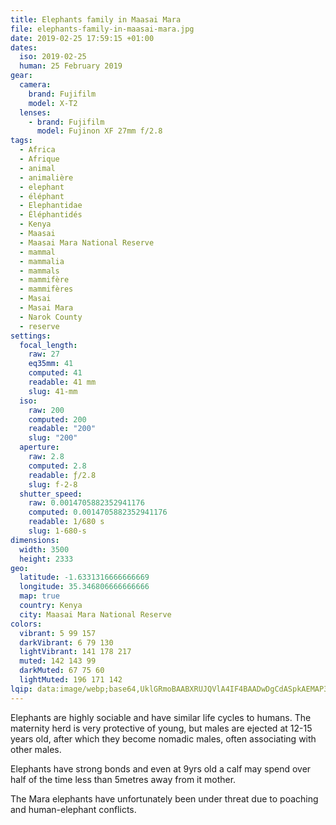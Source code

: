 ```yaml
---
title: Elephants family in Maasai Mara
file: elephants-family-in-maasai-mara.jpg
date: 2019-02-25 17:59:15 +01:00
dates:
  iso: 2019-02-25
  human: 25 February 2019
gear:
  camera:
    brand: Fujifilm
    model: X-T2
  lenses:
    - brand: Fujifilm
      model: Fujinon XF 27mm f/2.8
tags:
  - Africa
  - Afrique
  - animal
  - animalière
  - elephant
  - éléphant
  - Elephantidae
  - Éléphantidés
  - Kenya
  - Maasai
  - Maasai Mara National Reserve
  - mammal
  - mammalia
  - mammals
  - mammifère
  - mammifères
  - Masai
  - Masai Mara
  - Narok County
  - reserve
settings:
  focal_length:
    raw: 27
    eq35mm: 41
    computed: 41
    readable: 41 mm
    slug: 41-mm
  iso:
    raw: 200
    computed: 200
    readable: "200"
    slug: "200"
  aperture:
    raw: 2.8
    computed: 2.8
    readable: ƒ/2.8
    slug: f-2-8
  shutter_speed:
    raw: 0.0014705882352941176
    computed: 0.0014705882352941176
    readable: 1/680 s
    slug: 1-680-s
dimensions:
  width: 3500
  height: 2333
geo:
  latitude: -1.6331316666666669
  longitude: 35.346806666666666
  map: true
  country: Kenya
  city: Maasai Mara National Reserve
colors:
  vibrant: 5 99 157
  darkVibrant: 6 79 130
  lightVibrant: 141 178 217
  muted: 142 143 99
  darkMuted: 67 75 60
  lightMuted: 196 171 142
lqip: data:image/webp;base64,UklGRmoBAABXRUJQVlA4IF4BAADwDgCdASpkAEMAP3Gkxlk0v6ilL5acA/AuCWNtXFuk24TuQPSoWHppya44LEW0FtJf9KkzV8blBJQtg4PHwbiH03O09Ym/slyia8drKNmZwpMmzH6H8mBAUOZMHYcI1iWLHlF7W/Xixup7dPhl5TzX4+mQCORhXBFgy3oG14pRgAD9zkuHcVjm0TnZDlcrfPq9PggjPvei1XSJyQC8P+WTb4J+pCJqwaRZs3QfqCHJLofAYohapKPq1JHMhs2uT0CDcrVPNxnG56PNrHikgfI+qg0IAExIF+B1TBzGpt5XC7iUJ6FrphYRk/9l6sLNZj1vAVEtwczkbS0CsUHSrSndLZebWYe7+N+LldgS3K44NCRoF+OaEFnjljb5uD8gZWhM2vOLlUFSEfK/CJUGBamtEsl95HYzsZhl/Xe5kpwypuHFdlC3X6C/Rgd7jv3WVUPvltU4Q8khLzM9ffYAAA==
---
```


Elephants are highly sociable and have similar life cycles to humans. The maternity herd is very protective of young, but males are ejected at 12-15 years old, after which they become nomadic males, often associating with other males.

Elephants have strong bonds and even at 9yrs old a calf may spend over half of the time less than 5metres away from it mother.

The Mara elephants have unfortunately been under threat due to poaching and human-elephant conflicts.

